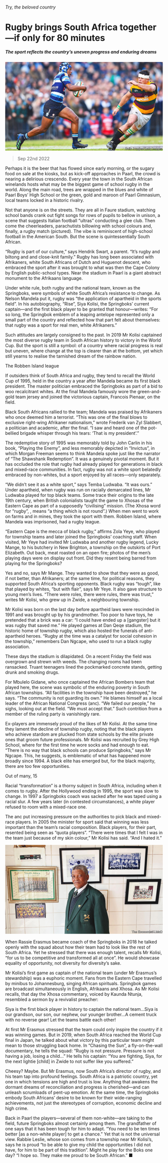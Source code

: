 ###### Try, the beloved country

# Rugby brings South Africa together—if only for 80 minutes 

##### The sport reflects the country’s uneven progress and enduring dreams 

![image](images/20220924_CUP001.jpg) 

> Sep 22nd 2022 

Perhaps it is the beer that has flowed since early morning, or the sugary food on sale at the kiosks, but as kick-off approaches in Paarl, the crowd is nearing a delirious crescendo. Every year the town in the South African winelands hosts what may be the biggest game of school rugby in the world. Along the main road, trees are wrapped in the blues and white of Paarl Boys’ High School or the green, gold and maroon of Paarl Gimnasium, local teams locked in a historic rivalry.

Not that anyone is on the streets. They are all in Faure stadium, watching school bands crank out fight songs for rows of pupils to bellow in unison, a scene that suggests Italian football “ultras” conducting a glee club. Then come the cheerleaders, parachutists billowing with school colours and, finally, a rugby match (pictured). The vibe is reminiscent of high-school football in the American South. But the scene is quintessentially South African. 

“Rugby is part of our culture,” says Hendrik Swart, a parent. “It’s rugby and biltong and  and close-knit family.” Rugby has long been associated with Afrikaners, white South Africans of Dutch and Huguenot descent, who embraced the sport after it was brought to what was then the Cape Colony by English public-school types. Near the stadium in Paarl is a giant abstract monument to the Afrikaans language. 

Under white rule, both rugby and the national team, known as the Springboks, were symbols of white South Africa’s resistance to change. As Nelson Mandela put it, rugby was “the application of apartheid in the sports field”. In his autobiography, “Rise”, Siya Kolisi, the Springboks’ current captain—and the first black player to be granted that honour—writes: “For so long, the Springbok emblem of a leaping antelope represented only a small part of the country and reflected how that part felt about themselves: that rugby was a sport for real men, white Afrikaners.” 

Such attitudes are largely consigned to the past. In 2019 Mr Kolisi captained the most diverse rugby team in South African history to victory in the World Cup. But the sport is still a symbol: of a country where racial progress is real but uneven, where change at the top is clearer than at the bottom, yet which still yearns to realise the tarnished dream of the rainbow nation.

The Robben Island league

If outsiders think of South Africa and rugby, they tend to recall the World Cup of 1995, held in the country a year after Mandela became its first black president. The master politician embraced the Springboks as part of a bid to woo recalcitrant whites. At the final Mandela famously wore the green-and-gold team jersey and joined the victorious captain, Francois Pienaar, on the field.

Black South Africans rallied to the team; Mandela was praised by Afrikaners who once deemed him a terrorist. “This was one of the final blows to exclusive right-wing Afrikaner nationalism,” wrote Frederik van Zyl Slabbert, a politician and academic, after the final. “I saw and heard one of the pot-bellied brigade whisper through his tears: ‘That is my president’.” 

The redemptive story of 1995 was memorably told by John Carlin in his book, “Playing the Enemy”, and less memorably depicted in “Invictus”, in which Morgan Freeman seems to think Mandela spoke just like the narrator of “The Shawshank Redemption”. It was a genuinely pivotal moment. But it has occluded the role that rugby had already played for generations in black and mixed-race communities. In fact, rugby was not a white sport belatedly embraced by non-whites, but a sport enjoyed by all races—only separately. 

“We didn’t see it as a white sport,” says Temba Ludwaba. “It was ours.” Under apartheid, when rugby was run on racially demarcated lines, Mr Ludwaba played for top black teams. Some trace their origins to the late 19th century, when British colonialists taught the game to Xhosas of the Eastern Cape as part of a supposedly “civilising” mission. (The Xhosa word for “rugby”, , means “a thing which is not round”.) When men went to work on farms and in mines, they took the sport with them. Robben Island, where Mandela was imprisoned, had a rugby league.

“Eastern Cape is the mecca of black rugby,” affirms Zola Yeye, who played for township teams and later joined the Springboks’ coaching staff. When visited, Mr Yeye had invited Mr Ludwaba and another rugby legend, Lucky Mange, to his butchery in New Brighton, a township on the outskirts of Port Elizabeth. Out back, meat roasted on an open fire; photos of the men’s playing days were on display out front. Did they resent being barred from playing for the Springboks? 

Yes and no, says Mr Mange. They wanted to show that they were as good, if not better, than Afrikaners; at the same time, for political reasons, they supported South Africa’s sporting opponents. Black rugby was “tough”, like that played by whites, “but with flair”, says Mr Yeye. It also gave structure to young men’s lives. “There were roles, there were rules, there was trust,” writes Mr Kolisi, who grew up in Zwide, a neighbouring township. 

Mr Kolisi was born on the last day before apartheid laws were rescinded in 1991 and was brought up by his grandmother. Too poor to have toys, he pretended that a brick was a car: “I could have ended up a  [gangster] but it was rugby that saved me.” He played games at Dan Qeqe stadium, the historic home of township rugby, which also hosted the funerals of anti-apartheid heroes. “Rugby at the time was a catalyst for social cohesion in the township,” remembers Dan Ngcape, who used to run a black rugby association.

These days the stadium is dilapidated. On a recent Friday the field was overgrown and strewn with weeds. The changing rooms had been ransacked. Truant teenagers lined the pockmarked concrete stands, getting drunk and smoking drugs.

For Mbulelo Gidane, who once captained the African Bombers team that played here, the scene was symbolic of the enduring poverty in South African townships. “All facilities in the township have been destroyed,” he says. “The community is not guarding its own.” He blames himself as a local leader of the African National Congress (anc). “We failed our people,” he sighs, looking out at the field. “We must accept that.” Such contrition from a member of the ruling party is vanishingly rare.

Ex-players are immensely proud of the likes of Mr Kolisi. At the same time they lament the decline of township rugby, noting that the black players who achieve stardom are plucked from state schools by the elite private ones that groom future professionals. Mr Kolisi was recruited by Grey High School, where for the first time he wore socks and had enough to eat. “There is no way that black schools can produce Springboks,” says Mr Ngcape. This, he suggests, is emblematic of what has happened more broadly since 1994. A black elite has emerged but, for the black majority, there are too few opportunities.

Out of many, 15

Racial “transformation” is a thorny subject in South Africa, including when it comes to rugby. After the Hollywood ending in 1995, the sport was slow to change. In 1997 a Springboks coach was sacked after he was taped using a racial slur. A few years later (in contested circumstances), a white player refused to room with a mixed-race one. 

The anc put increasing pressure on the authorities to pick black and mixed-race players. In 2005 the minister for sport said that winning was less important than the team’s racial composition. Black players, for their part, resented being seen as “quota players”. “There were times that I felt I was in the team just because of my skin colour,” Mr Kolisi has said. “And I hated it.”

![image](images/20220924_CUP005.jpg) 


When Rassie Erasmus became coach of the Springboks in 2018 he talked openly with the squad about how their team had to look like the rest of South Africa. Yet he stressed that there was enough talent, recalls Mr Kolisi, “for us to be competitive and transformed all at once”. He would showcase equality of opportunity, not diversity for diversity’s sake.

Mr Kolisi’s first game as captain of the national team (under Mr Erasmus’s stewardship) was a euphoric moment. Fans from the Eastern Cape travelled by minibus to Johannesburg, singing African spirituals. Springbok games are broadcast simultaneously in English, Afrikaans and Xhosa. As Mr Kolisi recalls, that day the Xhosa commentary, voiced by Kaunda Ntunja, resembled a sermon by a revivalist preacher:

Siya is the first black player in history to captain the national team…Siya is our grandson, our son, our nephew, our younger brother…A cement truck with no reverse gear! Let the teams battle each other!

At first Mr Erasmus stressed that the team could only inspire the country if it was winning games. But in 2019, when South Africa reached the World Cup final in Japan, he talked about what victory by this particular team might mean to those struggling back home. In “Chasing the Sun”, a fly-on-the-wall documentary, he tells the squad: “Rugby is not pressure. Pressure is not having a job, losing a child…” He tells his captain: “You are fighting, Siya, for the next lightie [child] in Zwide to not suffer like you suffered.”

Cheesy? Maybe. But Mr Erasmus, now South Africa’s director of rugby, and his team tap into profound feelings. South Africa is a patriotic country, yet one in which tensions are high and trust is low. Anything that awakens the dormant dreams of reconciliation and progress is cherished—and can unleash scrumloads of pent-up emotion. At the same time, the Springboks embody South Africans’ desire to be known for their wide-ranging achievements, not just the stereotypes of corruption, economic decline and high crime.

Back in Paarl the players—several of them non-white—are taking to the field, future Springboks almost certainly among them. The grandfather of one says that it has been tough for him to adapt. “You need to be ten times better [as a non-white player] to get a chance.” Yet that is not the universal view. Rabbie Leslie, whose son comes from a township near Mr Kolisi’s, says he is proud “to be able to give my child the opportunities I did not have, for him to be part of this tradition”. Might he play for the Boks one day? “I hope so. They make me proud to be South African.” ■


